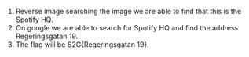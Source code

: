 1. Reverse image searching the image we are able to find that this is the Spotify HQ.
2. On google we are able to search for Spotify HQ and find the address Regeringsgatan 19.
3. The flag will be S2G{Regeringsgatan 19}.